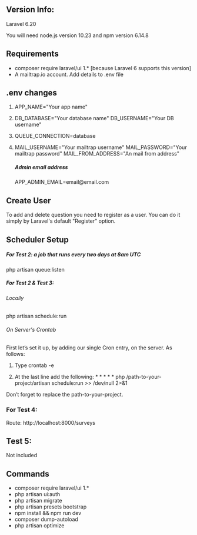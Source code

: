 ## Version Info:
<p>Laravel 6.20</p>
<p>You will need node.js version 10.23 and npm version 6.14.8</p>

## Requirements
<ul>
<li>composer require laravel/ui 1.* [because Laravel 6 supports this version]</li>
<li>A mailtrap.io account. Add details to .env file</li>
</ul>

## .env changes
1. APP_NAME="Your app name"

2. DB_DATABASE="Your database name"
   DB_USERNAME="Your DB username"
   
3. QUEUE_CONNECTION=database

4. MAIL_USERNAME="Your mailtrap username"
   MAIL_PASSWORD="Your mailtrap password"
   MAIL_FROM_ADDRESS="An mail from address"
   <h5> Admin email address</h5>
   APP_ADMIN_EMAIL=email@email.com

## Create User
To add and delete question you need to register as a user. 
You can do it simply by Laravel's default "Register" option. 

## Scheduler Setup

<h5>For Test 2: a job that runs every two days at 8am UTC </h5>
    php artisan queue:listen
    
<h5>For Test 2 &amp; Test 3:</h5>

<h6>Locally</h6>
    php artisan schedule:run

<h6>On Server's Crontab</h6>
First let’s set it up, by adding our single Cron entry, on the server. As follows:

1) Type crontab -e

2) At the last line add the following: * * * * * php /path-to-your-project/artisan schedule:run >> /dev/null 2>&1

Don’t forget to replace the path-to-your-project.


<h3>For Test 4:</h3>
Route: http://localhost:8000/surveys

## Test 5:
Not included


## Commands
- composer require laravel/ui 1.*
- php artisan ui:auth
- php artisan migrate
- php artisan presets bootstrap
- npm install && npm run dev
- composer dump-autoload
- php artisan optimize

